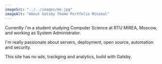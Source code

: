 ```yaml
---
imageSrc: "../../images/me.jpg"
imageAlt: "About Gatsby Theme Portfolio Minimal"
---
```


Currently i'm a student studying Computer Science at RTU MIREA, Moscow, and working as System Administrator.

I'm really passionate about servers, deployment, open source, automation and security.


This site has no ads, trackging and analytics, build with Gatsby.
